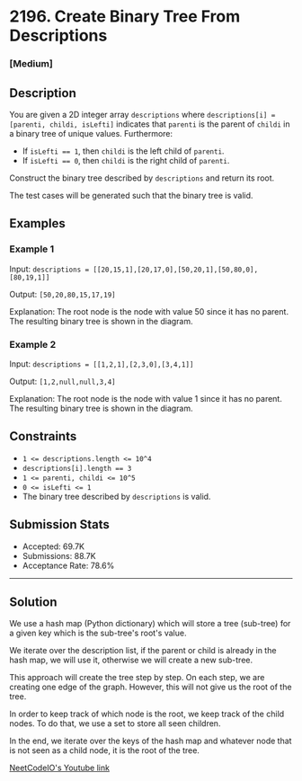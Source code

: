 # 2196. Create Binary Tree From Descriptions

### [Medium]

## Description

You are given a 2D integer array `descriptions` where `descriptions[i] = [parenti, childi, isLefti]` indicates that `parenti` is the parent of `childi` in a binary tree of unique values. Furthermore:

- If `isLefti == 1`, then `childi` is the left child of `parenti`.
- If `isLefti == 0`, then `childi` is the right child of `parenti`.

Construct the binary tree described by `descriptions` and return its root.

The test cases will be generated such that the binary tree is valid.

## Examples

### Example 1

Input: `descriptions = [[20,15,1],[20,17,0],[50,20,1],[50,80,0],[80,19,1]]`

Output: `[50,20,80,15,17,19]`

Explanation: The root node is the node with value 50 since it has no parent. The resulting binary tree is shown in the diagram.

### Example 2

Input: `descriptions = [[1,2,1],[2,3,0],[3,4,1]]`

Output: `[1,2,null,null,3,4]`

Explanation: The root node is the node with value 1 since it has no parent. The resulting binary tree is shown in the diagram.

## Constraints

- `1 <= descriptions.length <= 10^4`
- `descriptions[i].length == 3`
- `1 <= parenti, childi <= 10^5`
- `0 <= isLefti <= 1`
- The binary tree described by `descriptions` is valid.

## Submission Stats

- Accepted: 69.7K
- Submissions: 88.7K
- Acceptance Rate: 78.6%

---

## Solution

We use a hash map (Python dictionary) which will store a tree (sub-tree) for a given key which is the sub-tree's root's value.

We iterate over the description list, if the parent or child is already in the hash map, we will use it, otherwise we will create a new sub-tree.

This approach will create the tree step by step. On each step, we are creating one edge of the graph.
However, this will not give us the root of the tree.

In order to keep track of which node is the root, we keep track of the child nodes. To do that, we use a set to store all seen children.

In the end, we iterate over the keys of the hash map and whatever node that is not seen as a child node, it is the root of the tree.

[NeetCodeIO's Youtube link](https://www.youtube.com/watch?v=yWkrFfqO7NA)